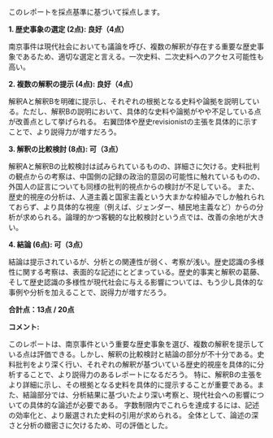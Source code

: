 このレポートを採点基準に基づいて採点します。

**1. 歴史事象の選定 (2点): 良好（4点）**

南京事件は現代社会においても議論を呼び、複数の解釈が存在する重要な歴史事象であるため、適切な選定と言える。一次史料、二次史料へのアクセス可能性も高い。

**2. 複数の解釈の提示 (4点): 良好（4点）**

解釈Aと解釈Bを明確に提示し、それぞれの根拠となる史料や論拠を説明している。ただし、解釈Bの説明において、具体的な史料や論拠がやや不足している点が改善点として挙げられる。  右翼団体や歴史revisionistの主張を具体的に示すことで、より説得力が増すだろう。

**3. 解釈の比較検討 (8点): 可（3点）**

解釈Aと解釈Bの比較検討は試みられているものの、詳細さに欠ける。史料批判の観点からの考察は、中国側の記録の政治的意図の可能性に触れているものの、外国人の証言についても同様の批判的視点からの検討が不足している。  また、歴史的視座の分析は、人道主義と国家主義という大まかな枠組みでしか触れられておらず、より具体的な視座（例えば、ジェンダー、植民地主義など）からの分析が求められる。論理的かつ客観的な比較検討という点では、改善の余地が大きい。

**4. 結論 (6点): 可（3点）**

結論は提示されているが、分析との関連性が弱く、考察が浅い。歴史認識の多様性に関する考察は、表面的な記述にとどまっている。歴史的事実と解釈の葛藤、そして歴史認識の多様性が現代社会に与える影響については、もう少し具体的な事例や分析を加えることで、説得力が増すだろう。


**合計点：13点 / 20点**


**コメント:**

このレポートは、南京事件という重要な歴史事象を選び、複数の解釈を提示している点は評価できる。しかし、解釈の比較検討と結論の部分が不十分である。史料批判をより深く行い、それぞれの解釈が基づいている歴史的視座を具体的に分析することで、より説得力のあるレポートになるだろう。  特に、解釈Bの主張をより詳細に示し、その根拠となる史料を具体的に提示することが重要である。また、結論部分では、分析結果に基づいたより深い考察と、現代社会への影響についての具体的な論述が必要である。  字数制限内でこれらを達成するには、記述の効率化と、より厳選された史料の引用が求められる。  全体として、論述の深さと分析の緻密さに欠けるため、可の評価とした。

